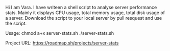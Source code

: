 Hi I am Vara. I have writeen a shell script to analyse server performance stats.
Mainly it displays CPU usage, total memory usage, total disk usage of a server.
Download the script to your local server by pull resquest and use the script.

Usage: 
chmod a+x server-stats.sh
./server-stats.sh

Project URL: https://roadmap.sh/projects/server-stats
